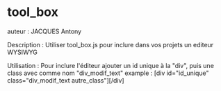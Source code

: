 # tool_box

auteur : JACQUES Antony

Description : Utiliser tool_box.js pour inclure dans vos projets un editeur WYSIWYG

Utilisation : Pour inclure l'éditeur ajouter un id unique à la "div", puis une class avec comme nom "div_modif_text" 
  example : [div id="id_unique" class="div_modif_text autre_class"][/div]
